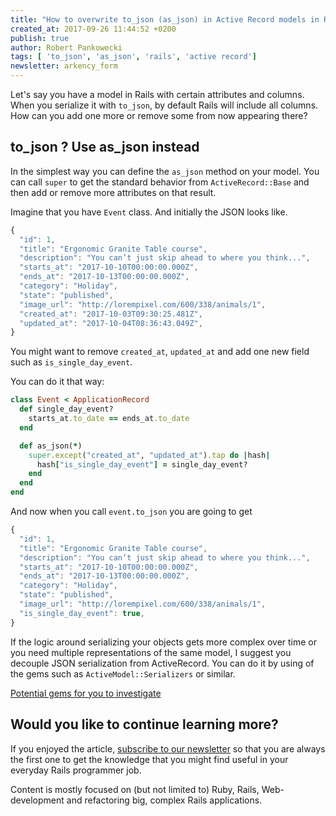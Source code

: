 ```yaml
---
title: "How to overwrite to_json (as_json) in Active Record models in Rails"
created_at: 2017-09-26 11:44:52 +0200
publish: true
author: Robert Pankowecki
tags: [ 'to_json', 'as_json', 'rails', 'active record']
newsletter: arkency_form
---
```


Let's say you have a model in Rails with certain attributes and columns. When you serialize it with `to_json`, by default Rails will include all columns. How can you add one more or remove some from now appearing there?

<!-- more -->

## to_json ? Use as_json instead

In the simplest way you can define the `as_json` method on your model. You can call `super` to get the standard behavior from `ActiveRecord::Base` and then add or remove more attributes on that result.

Imagine that you have `Event` class. And initially the JSON looks like.

```js
{
  "id": 1,
  "title": "Ergonomic Granite Table course",
  "description": "You can’t just skip ahead to where you think...",
  "starts_at": "2017-10-10T00:00:00.000Z",
  "ends_at": "2017-10-13T00:00:00.000Z",
  "category": "Holiday",
  "state": "published",
  "image_url": "http://lorempixel.com/600/338/animals/1",
  "created_at": "2017-10-03T09:30:25.481Z",
  "updated_at": "2017-10-04T08:36:43.049Z",
}
```

You might want to remove `created_at`, `updated_at` and add one new field such as `is_single_day_event`.

You can do it that way:

```ruby
class Event < ApplicationRecord
  def single_day_event?
    starts_at.to_date == ends_at.to_date
  end

  def as_json(*)
    super.except("created_at", "updated_at").tap do |hash|
      hash["is_single_day_event"] = single_day_event?
    end
  end
end
```

And now when you call `event.to_json` you are going to get

```js
{
  "id": 1,
  "title": "Ergonomic Granite Table course",
  "description": "You can’t just skip ahead to where you think...",
  "starts_at": "2017-10-10T00:00:00.000Z",
  "ends_at": "2017-10-13T00:00:00.000Z",
  "category": "Holiday",
  "state": "published",
  "image_url": "http://lorempixel.com/600/338/animals/1",
  "is_single_day_event": true,
}
```

If the logic around serializing your objects gets more complex over time or you need multiple representations of the same model, I suggest you decouple JSON serialization from ActiveRecord. You can do it by using of the gems such as `ActiveModel::Serializers` or similar.

<a href="https://ruby.libhunt.com/categories/24-api-builder" rel="nofollow">Potential gems for you to investigate</a>

## Would you like to continue learning more?

If you enjoyed the article, [subscribe to our newsletter](http://arkency.com/newsletter) so that you are always the first one to get the knowledge that you might find useful in your
everyday Rails programmer job.

Content is mostly focused on (but not limited to) Ruby, Rails, Web-development and refactoring big, complex Rails applications.
